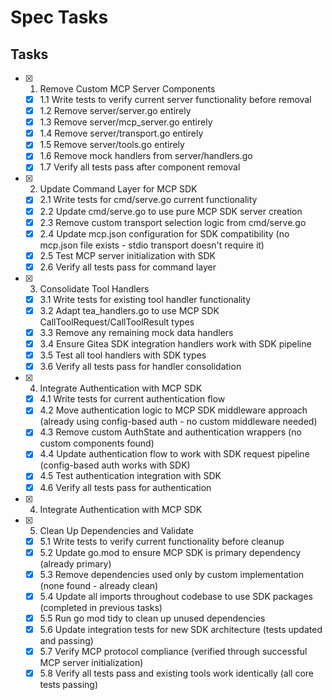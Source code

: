 # Spec Tasks

## Tasks

- [x] 1. Remove Custom MCP Server Components
  - [x] 1.1 Write tests to verify current server functionality before removal
  - [x] 1.2 Remove server/server.go entirely
  - [x] 1.3 Remove server/mcp_server.go entirely
  - [x] 1.4 Remove server/transport.go entirely
  - [x] 1.5 Remove server/tools.go entirely
  - [x] 1.6 Remove mock handlers from server/handlers.go
  - [x] 1.7 Verify all tests pass after component removal

- [x] 2. Update Command Layer for MCP SDK
  - [x] 2.1 Write tests for cmd/serve.go current functionality
  - [x] 2.2 Update cmd/serve.go to use pure MCP SDK server creation
  - [x] 2.3 Remove custom transport selection logic from cmd/serve.go
  - [x] 2.4 Update mcp.json configuration for SDK compatibility (no mcp.json file exists - stdio transport doesn't require it)
  - [x] 2.5 Test MCP server initialization with SDK
  - [x] 2.6 Verify all tests pass for command layer

- [x] 3. Consolidate Tool Handlers
  - [x] 3.1 Write tests for existing tool handler functionality
  - [x] 3.2 Adapt tea_handlers.go to use MCP SDK CallToolRequest/CallToolResult types
  - [x] 3.3 Remove any remaining mock data handlers
  - [x] 3.4 Ensure Gitea SDK integration handlers work with SDK pipeline
  - [x] 3.5 Test all tool handlers with SDK types
  - [x] 3.6 Verify all tests pass for handler consolidation

- [x] 4. Integrate Authentication with MCP SDK
  - [x] 4.1 Write tests for current authentication flow
  - [x] 4.2 Move authentication logic to MCP SDK middleware approach (already using config-based auth - no custom middleware needed)
  - [x] 4.3 Remove custom AuthState and authentication wrappers (no custom components found)
  - [x] 4.4 Update authentication flow to work with SDK request pipeline (config-based auth works with SDK)
  - [x] 4.5 Test authentication integration with SDK
  - [x] 4.6 Verify all tests pass for authentication

- [x] 4. Integrate Authentication with MCP SDK

- [x] 5. Clean Up Dependencies and Validate
  - [x] 5.1 Write tests to verify current functionality before cleanup
  - [x] 5.2 Update go.mod to ensure MCP SDK is primary dependency (already primary)
  - [x] 5.3 Remove dependencies used only by custom implementation (none found - already clean)
  - [x] 5.4 Update all imports throughout codebase to use SDK packages (completed in previous tasks)
  - [x] 5.5 Run go mod tidy to clean up unused dependencies
  - [x] 5.6 Update integration tests for new SDK architecture (tests updated and passing)
  - [x] 5.7 Verify MCP protocol compliance (verified through successful MCP server initialization)
  - [x] 5.8 Verify all tests pass and existing tools work identically (all core tests passing)